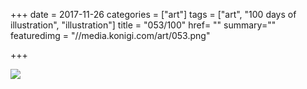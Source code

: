 +++
date = 2017-11-26
categories = ["art"]
tags = ["art", "100 days of illustration", "illustration"]
title = "053/100"
href= ""
summary=""
featuredimg = "//media.konigi.com/art/053.png"

+++

<img src="//media.konigi.com/art/053.png" />
